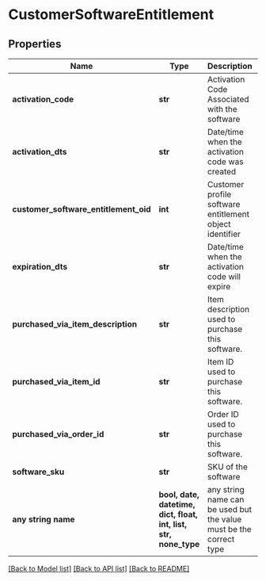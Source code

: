 # CustomerSoftwareEntitlement


## Properties
Name | Type | Description | Notes
------------ | ------------- | ------------- | -------------
**activation_code** | **str** | Activation Code Associated with the software | [optional] 
**activation_dts** | **str** | Date/time when the activation code was created | [optional] 
**customer_software_entitlement_oid** | **int** | Customer profile software entitlement object identifier | [optional] 
**expiration_dts** | **str** | Date/time when the activation code will expire | [optional] 
**purchased_via_item_description** | **str** | Item description used to purchase this software. | [optional] 
**purchased_via_item_id** | **str** | Item ID used to purchase this software. | [optional] 
**purchased_via_order_id** | **str** | Order ID used to purchase this software. | [optional] 
**software_sku** | **str** | SKU of the software | [optional] 
**any string name** | **bool, date, datetime, dict, float, int, list, str, none_type** | any string name can be used but the value must be the correct type | [optional]

[[Back to Model list]](../README.md#documentation-for-models) [[Back to API list]](../README.md#documentation-for-api-endpoints) [[Back to README]](../README.md)


